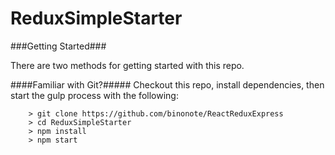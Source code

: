 # ReduxSimpleStarter

###Getting Started###

There are two methods for getting started with this repo.

####Familiar with Git?#####
Checkout this repo, install dependencies, then start the gulp process with the following:

```
	> git clone https://github.com/binonote/ReactReduxExpress
	> cd ReduxSimpleStarter
	> npm install
	> npm start
```
